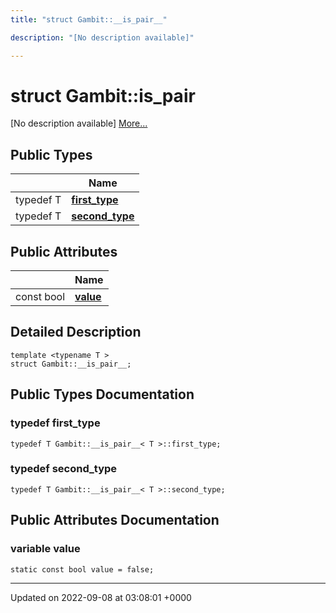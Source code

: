 ```yaml
---
title: "struct Gambit::__is_pair__"

description: "[No description available]"

---
```


# struct Gambit::__is_pair__



[No description available] [More...](#detailed-description)

## Public Types

|                | Name           |
| -------------- | -------------- |
| typedef T | **[first_type](/documentation/code/classes/structgambit_1_1____is__pair____/#typedef-first-type)**  |
| typedef T | **[second_type](/documentation/code/classes/structgambit_1_1____is__pair____/#typedef-second-type)**  |

## Public Attributes

|                | Name           |
| -------------- | -------------- |
| const bool | **[value](/documentation/code/classes/structgambit_1_1____is__pair____/#variable-value)**  |

## Detailed Description

```
template <typename T >
struct Gambit::__is_pair__;
```

## Public Types Documentation

### typedef first_type

```
typedef T Gambit::__is_pair__< T >::first_type;
```


### typedef second_type

```
typedef T Gambit::__is_pair__< T >::second_type;
```


## Public Attributes Documentation

### variable value

```
static const bool value = false;
```


-------------------------------

Updated on 2022-09-08 at 03:08:01 +0000